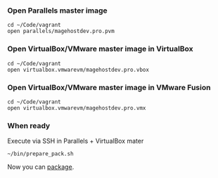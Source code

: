 ### Open Parallels master image

    cd ~/Code/vagrant
    open parallels/magehostdev.pro.pvm
    
### Open VirtualBox/VMware master image in VirtualBox

    cd ~/Code/vagrant
    open virtualbox.vmwarevm/magehostdev.pro.vbox

### Open VirtualBox/VMware master image in VMware Fusion

    cd ~/Code/vagrant
    open virtualbox.vmwarevm/magehostdev.pro.vmx

### When ready

Execute via SSH in Parallels + VirtualBox mater

    ~/bin/prepare_pack.sh
    
Now you can [package](https://github.com/magehost/vagrant/blob/xenial/PACKAGE.md).
